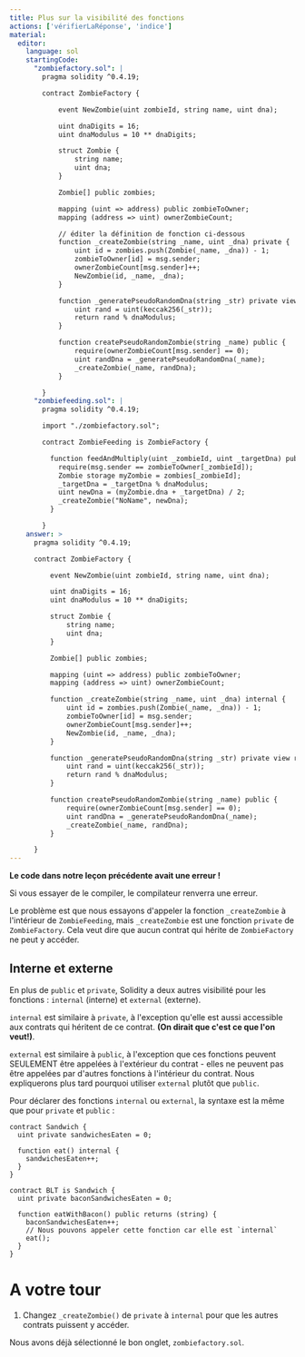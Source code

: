 ```yaml
---
title: Plus sur la visibilité des fonctions
actions: ['vérifierLaRéponse', 'indice']
material:
  editor:
    language: sol
    startingCode:
      "zombiefactory.sol": |
        pragma solidity ^0.4.19;

        contract ZombieFactory {

            event NewZombie(uint zombieId, string name, uint dna);

            uint dnaDigits = 16;
            uint dnaModulus = 10 ** dnaDigits;

            struct Zombie {
                string name;
                uint dna;
            }

            Zombie[] public zombies;

            mapping (uint => address) public zombieToOwner;
            mapping (address => uint) ownerZombieCount;

            // éditer la définition de fonction ci-dessous
            function _createZombie(string _name, uint _dna) private {
                uint id = zombies.push(Zombie(_name, _dna)) - 1;
                zombieToOwner[id] = msg.sender;
                ownerZombieCount[msg.sender]++;
                NewZombie(id, _name, _dna);
            }

            function _generatePseudoRandomDna(string _str) private view returns (uint) {
                uint rand = uint(keccak256(_str));
                return rand % dnaModulus;
            }

            function createPseudoRandomZombie(string _name) public {
                require(ownerZombieCount[msg.sender] == 0);
                uint randDna = _generatePseudoRandomDna(_name);
                _createZombie(_name, randDna);
            }

        }
      "zombiefeeding.sol": |
        pragma solidity ^0.4.19;

        import "./zombiefactory.sol";

        contract ZombieFeeding is ZombieFactory {

          function feedAndMultiply(uint _zombieId, uint _targetDna) public {
            require(msg.sender == zombieToOwner[_zombieId]);
            Zombie storage myZombie = zombies[_zombieId];
            _targetDna = _targetDna % dnaModulus;
            uint newDna = (myZombie.dna + _targetDna) / 2;
            _createZombie("NoName", newDna);
          }

        }
    answer: >
      pragma solidity ^0.4.19;

      contract ZombieFactory {

          event NewZombie(uint zombieId, string name, uint dna);

          uint dnaDigits = 16;
          uint dnaModulus = 10 ** dnaDigits;

          struct Zombie {
              string name;
              uint dna;
          }

          Zombie[] public zombies;

          mapping (uint => address) public zombieToOwner;
          mapping (address => uint) ownerZombieCount;

          function _createZombie(string _name, uint _dna) internal {
              uint id = zombies.push(Zombie(_name, _dna)) - 1;
              zombieToOwner[id] = msg.sender;
              ownerZombieCount[msg.sender]++;
              NewZombie(id, _name, _dna);
          }

          function _generatePseudoRandomDna(string _str) private view returns (uint) {
              uint rand = uint(keccak256(_str));
              return rand % dnaModulus;
          }

          function createPseudoRandomZombie(string _name) public {
              require(ownerZombieCount[msg.sender] == 0);
              uint randDna = _generatePseudoRandomDna(_name);
              _createZombie(_name, randDna);
          }

      }
---
```


**Le code dans notre leçon précédente avait une erreur !**

Si vous essayer de le compiler, le compilateur renverra une erreur.

Le problème est que nous essayons d'appeler la fonction `_createZombie` à l'intérieur de `ZombieFeeding`, mais `_createZombie` est une fonction `private` de `ZombieFactory`. Cela veut dire que aucun contrat qui hérite de `ZombieFactory` ne peut y accéder.

## Interne et externe

En plus de `public` et `private`, Solidity a deux autres visibilité pour les fonctions : `internal` (interne) et `external` (externe).

`internal` est similaire à `private`, à l'exception qu'elle est aussi accessible aux contrats qui héritent de ce contrat. **(On dirait que c'est ce que l'on veut!)**.

`external` est similaire à `public`, à l'exception que ces fonctions peuvent SEULEMENT être appelées à l'extérieur du contrat - elles ne peuvent pas être appelées par d'autres fonctions à l'intérieur du contrat. Nous expliquerons plus tard pourquoi utiliser `external` plutôt que `public`.

Pour déclarer des fonctions `internal` ou `external`, la syntaxe est la même que pour `private` et `public` :

```
contract Sandwich {
  uint private sandwichesEaten = 0;

  function eat() internal {
    sandwichesEaten++;
  }
}

contract BLT is Sandwich {
  uint private baconSandwichesEaten = 0;

  function eatWithBacon() public returns (string) {
    baconSandwichesEaten++;
    // Nous pouvons appeler cette fonction car elle est `internal`
    eat();
  }
}
```

# A votre tour

1. Changez `_createZombie()` de `private` à `internal` pour que les autres contrats puissent y accéder.

  Nous avons déjà sélectionné le bon onglet, `zombiefactory.sol`.
